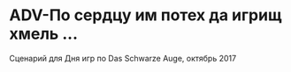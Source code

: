 # ADV-По сердцу им потех да игрищ хмель ...
Сценарий для Дня игр по Das Schwarze Auge, октябрь 2017
